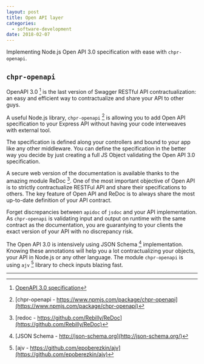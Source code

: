 ```yaml
---
layout: post
title: Open API layer
categories:
  - software-development
date: 2018-02-07
---
```


Implementing Node.js Open API 3.0 specification with ease with `chpr-openapi`.

## `chpr-openapi`

OpenAPI 3.0 [^1] is the last version of Swagger RESTful API contractualization: an easy and efficient way to contractualize and share your API to other guys.

A useful Node.js library, `chpr-openapi` [^2] is allowing you to add Open API specification to your Express API without having your code interweaves with external tool.

The specification is defined along your controllers and bound to your app like any other middleware. You can define the specification in the better way you decide by just creating a full JS Object validating the Open API 3.0 specification.

A secure web version of the documentation is available thanks to the amazing module ReDoc [^3]. One of the most important objective of Open API is to strictly contractualize RESTFul API and share their specifications to others. The key feature of Open API and ReDoc is to always share the most up-to-date definition of your API contract.

Forget discrepancies between `apidoc` of `jsdoc` and your API implementation. As `chpr-openapi` is validating input and output on runtime with the same contract as the documentation, you are guarantying to your clients the exact version of your API with no discrepancy risk.

The Open API 3.0 is intensively using JSON Schema [^4] implementation. Knowing these annotations will help you a lot contractualizing your objects, your API in Node.js or any other language. The module `chpr-openapi` is using `ajv` [^5] library to check inputs blazing fast.

--------------------------------------

[^1]: [OpenAPI 3.0 specification](https://github.com/OAI/OpenAPI-Specification/blob/master/versions/3.0.0.md)

[^2]: [chpr-openapi - https://www.npmjs.com/package/chpr-openapi](https://www.npmjs.com/package/chpr-openapi)

[^3]: [redoc - https://github.com/Rebilly/ReDoc](https://github.com/Rebilly/ReDoc)

[^4]: [JSON Schema - http://json-schema.org](http://json-schema.org/)

[^5]: [ajv - https://github.com/epoberezkin/ajv](https://github.com/epoberezkin/ajv)
<!--stackedit_data:
eyJoaXN0b3J5IjpbODkxMjEzNTMwXX0=
-->